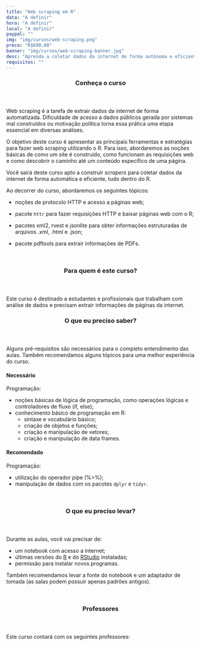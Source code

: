 ```yaml
---
title: "Web scraping em R"
data: "A definir"
hora: "A definir"
local: "A definir"
paypal: ""
img: "img/cursos/web-scraping.png"
preco: "R$690,00"
banner: "img/cursos/web-scraping-banner.jpg"
desc: "Aprenda a coletar dados da internet de forma autônoma e eficiente utilizando o R."
requisitos: ""
---
```



<header class="section-header">
  <h3>Conheça o curso</h3>
</header>

Web scraping é a tarefa de extrair dados da internet de forma automatizada. Dificuldade de acesso a dados públicos gerada por sistemas mal construídos ou motivação política torna essa prática uma etapa essencial em diversas análises.

O objetivo deste curso é apresentar as principais ferramentas e estratégias para fazer web scraping utilizando o R. Para isso, abordaremos as noções básicas de como um site é construído, como funcionam  as requisições web e como descobrir o caminho até um conteúdo específico de uma página. 

Você sairá deste curso apto a construir *scrapers* para coletar dados da internet de forma automática e eficiente, tudo dentro do R.

Ao decorrer do curso, abordaremos os seguintes tópicos:

- noções de protocolo HTTP e acesso a páginas web;

- pacote `httr` para fazer requisições HTTP e baixar páginas web com o R;

- pacotes xml2, rvest e jsonlite para obter informações estruturadas de
arquivos .xml, .html e .json;

- pacote pdftools para extrair informações de PDFs.




<br>
<header class="section-header">
  <h3>Para quem é este curso?</h3>
</header>

Este curso é destinado a estudantes e profissionais que trabalham com análise de dados e precisam extrair informações de páginas da internet.




<header class="section-header">
  <h3>O que eu preciso saber?</h3>
</header>

Alguns pré-requisitos são necessários para o completo entendimento das aulas. Também recomendamos alguns tópicos para uma melhor experiência do curso.

#### Necessário
        
Programação:

- noções básicas de lógica de programação, como operações lógicas e controladores de fluxo (if, else);
- conhecimento básico de programação em R:
   - sintaxe e vocabulário básico;
   - criação de objetos e funções;
   - criação e manipulação de vetores;
   - criação e manipulação de data frames.

#### Recomendado

Programação:

- utilização do operador pipe (%>%);
- manipulação de dados com os pacotes `dplyr` e `tidyr`.


<br>
<header class="section-header">
  <h3>O que eu preciso levar?</h3>
</header>

Durante as aulas, você vai precisar de:

- um notebook com acesso a internet;
- últimas versões do [R](https://cran.r-project.org/) e do [RStudio](https://www.rstudio.com/products/rstudio/download/) instaladas;
- permissão para instalar novos programas.

Também recomendamos levar a fonte do notebook e um adaptador de tomada (as salas podem possuir apenas padrões antigos).



<br>
<header class="section-header">
  <h3>Professores</h3>
</header>

Este curso contará com os seguintes professores: